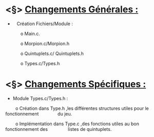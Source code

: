 # <§> **<u>Changements Générales :</u>**

-    Création Fichiers/Module :

            o Main.c.

            o Morpion.c/Morpion.h

            o Quintuplets.c/ Quintuplets.h

            o Types.c/Types.h



# <§> **<u>Changements Spécifiques :</u>**



-   Module Types.c/Types.h :

        o Création dans Type.h ,les différentes structures utiles pour le fonctionnement               du jeu.

        o Implémentation dans Type.c ,des fonctions utiles au bon fonctionnement des                listes de quintuplets.


